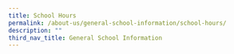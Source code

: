 ```yaml
---
title: School Hours
permalink: /about-us/general-school-information/school-hours/
description: ""
third_nav_title: General School Information
---
```

